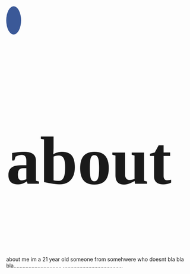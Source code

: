 <link href="https://fonts.googleapis.com/css?family=Lobster" rel="stylesheet" type="text/css">
<link rel="stylesheet" href="https://cdnjs.cloudflare.com/ajax/libs/font-awesome/4.7.0/css/font-awesome.min.css">

<style>
 <a href="#">my photo</a>
 
 .about{
 background-color: silver;
 color: orange;
 padding: 10px;
 }
 
 .fa {
    padding: 20px;
    font-size: 30px;
    width: 50px;
    text-align: center;
    text-decoration: none;
}
.fa:hover {
    opacity: 0.7;
}

.fa-facebook {
    background: #3B5998;
    color: white;
}

.fa {
    padding: 20px;
    font-size: 30px;
    width: 30px;
    text-align: center;
    text-decoration: none;
    border-radius: 50%;
}
 
 
 <!-- h2 {
  font-size: 1300%;
  font-family:lobster;
  } -->
 
  </style>
  
  <a href="#" class="fa fa-facebook"></a>
  
<h2 class="about">  about</h2>

<p> about me im a 21 year old someone from somehwere who doesnt bla bla bla................................
........................................</p>






